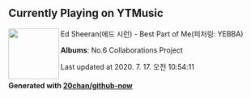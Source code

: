 ## Currently Playing on YTMusic

[<img align="left" width="100" src="https://lh3.googleusercontent.com/2rSqxXTYIox46twhc2zC73tSPuzHz9XBx04tojSXQmXN4SK7NgYdwX5PgqcX7reoPG_3WrjnIu-hbm5G">](https://music.youtube.com/channel/UClmXPfaYhXOYsNn_QUyheWQ)

Ed Sheeran(에드 시런) - Best Part of Me(피처링: YEBBA)

**Albums**: No.6 Collaborations Project

Last updated at 2020. 7. 17. 오전 10:54:11

#### Generated with [20chan/github-now](https://github.com/20chan/github-now)


<!--
**20chan/20chan** is a ✨ _special_ ✨ repository because its `README.md` (this file) appears on your GitHub profile.

Here are some ideas to get you started:

- 🔭 I’m currently working on ...
- 🌱 I’m currently learning ...
- 👯 I’m looking to collaborate on ...
- 🤔 I’m looking for help with ...
- 💬 Ask me about ...
- 📫 How to reach me: ...
- 😄 Pronouns: ...
- ⚡ Fun fact: ...
-->
